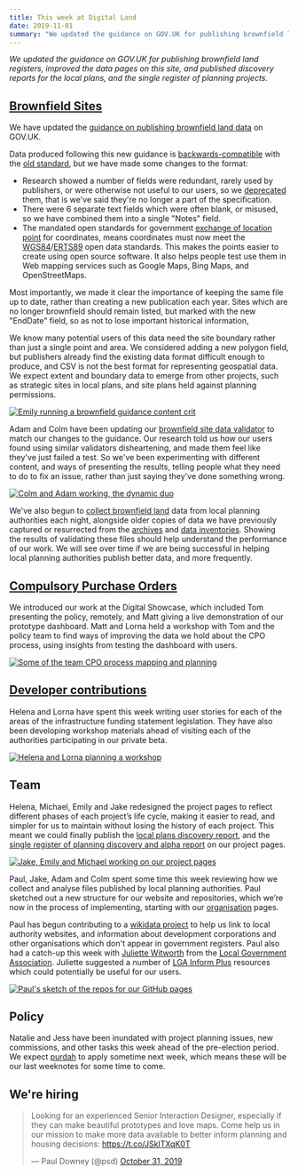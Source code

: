 ```yaml
---
title: This week at Digital Land
date: 2019-11-01
summary: "We updated the guidance on GOV.UK for publishing brownfield land registers, improved the data pages on this site, and published discovery reports for the local plans, and the single register of planning projects."
---
```


_We updated the guidance on GOV.UK for publishing brownfield land registers, improved the data pages on this site, and published discovery reports for the local plans, and the single register of planning projects._

## [Brownfield Sites](https://digital-land.github.io/project/brownfield-sites/)

We have updated the [guidance on publishing brownfield land data](https://www.gov.uk/government/publications/brownfield-land-registers-data-standard/publish-your-brownfield-land-data) on GOV.UK.

Data produced following this new guidance is [backwards-compatible](https://en.wikipedia.org/wiki/Backward_compatibility) with the [old standard](https://assets.publishing.service.gov.uk/government/uploads/system/uploads/attachment_data/file/653657/BrownfieldLandRegisters_-_DataStandard.pdf), but we have made some changes to the format:

* Research showed a number of fields were redundant, rarely used by publishers, or were otherwise not useful to our users, so we [deprecated](https://en.wikipedia.org/wiki/Deprecation#Software_deprecation) them, that is we've said they're no longer a part of the specification.
* There were 6 separate text fields which were often blank, or misused, so we have combined them into a single "Notes" field.
* The mandated open standards for government [exchange of location point](https://www.gov.uk/government/publications/open-standards-for-government/exchange-of-location-point) for coordinates, means coordinates must now meet the [WGS84](https://en.wikipedia.org/wiki/World_Geodetic_System)/[ERTS89](https://en.wikipedia.org/wiki/European_Terrestrial_Reference_System_1989) open data standards. This makes the points easier to create using open source software. It also helps people test use them in Web mapping services such as Google Maps, Bing Maps, and OpenStreetMaps.

Most importantly, we made it clear the importance of keeping the same file up to date, rather than creating a new publication each year.
Sites which are no longer brownfield should remain listed, but marked with the new "EndDate" field, so as not to lose important historical information, 

We know many potential users of this data need the site boundary rather than just a single point and area. We considered adding a new polygon field, but publishers already find the existing data format difficult enough to produce, and CSV is not the best format for representing geospatial data. We expect extent and boundary data to emerge from other projects, such as strategic sites in local plans, and site plans held against planning permissions.

<a data-flickr-embed="true" href="https://www.flickr.com/photos/182343195@N08/48996059161/in/dateposted-public/" title="Emily running a brownfield guidance content crit"><img src="https://live.staticflickr.com/65535/48996059161_90882d9342_c.jpg" alt="Emily running a brownfield guidance content crit"></a>

Adam and Colm have been updating our [brownfield site data validator](http://brownfield-sites-validator.herokuapp.com/) to match our changes to the guidance. Our research told us how our users found using similar validators disheartening, and made them feel like they've just failed a test. So we've been experimenting with different content, and ways of presenting the results, telling people what they need to do to fix an issue, rather than just saying they've done something wrong.

<a data-flickr-embed="true" href="https://www.flickr.com/photos/psd/48980962116/in/album-72157703657907285/" title="Colm and Adam working, the dynamic duo"><img src="https://live.staticflickr.com/65535/48980962116_aa95091bf0_c.jpg" alt="Colm and Adam working, the dynamic duo"></a>

We've also begun to [collect brownfield land](https://github.com/digital-land/brownfield-sites-collection) data from local planning authorities each night, alongside older copies of data we have previously captured or resurrected from the [archives](https://webarchive.nationalarchives.gov.uk/search/) and [data inventories](https://datasets.opendata.esd.org.uk/?filter=brownfield). Showing the results of validating these files should help understand the performance of our work. We will see over time if we are being successful in helping local planning authorities publish better data, and more frequently.

## [Compulsory Purchase Orders](https://digital-land.github.io/project/compulsory-purchase-orders/)
We introduced our work at the Digital Showcase, which included Tom presenting the policy, remotely, and Matt giving a live demonstration of our prototype dashboard.
Matt and Lorna held a workshop with Tom and the policy team to find ways of improving the data we hold about the CPO process, using insights from testing the dashboard with users.

<a href="https://www.flickr.com/photos/psd/48980296578/in/album-72157703657907285/" title="Some of the team CPO process mapping and planning"><img src="https://live.staticflickr.com/65535/48980296578_1e4cc9b42f_c.jpg" alt="Some of the team CPO process mapping and planning"></a>

## [Developer contributions](https://digital-land.github.io/project/developer-contributions/)
Helena and Lorna have spent this week writing user stories for each of the areas of the infrastructure funding statement legislation. They have also been developing workshop materials ahead of visiting each of the authorities participating in our private beta. 

<a href="https://www.flickr.com/photos/psd/48997609982/in/dateposted/" title="Helena and Lorna planning a workshop"><img src="https://live.staticflickr.com/65535/48997609982_5ef0782a7a_c.jpg" alt="Helena and Lorna planning a workshop"></a>

## Team

Helena, Michael, Emily and Jake redesigned the project pages to reflect different phases of each project’s life cycle, making it easier to read, and simpler for us to maintain without losing the history of each project.  This meant we could finally publish the [local plans discovery report](https://digital-land.github.io/project/local-plans/discovery), and the [single register of planning discovery and alpha report](https://digital-land.github.io/project/single-register-of-planning/discovery/) on our project pages.

<a href="https://www.flickr.com/photos/psd/48997625782/in/photostream/" title="Jake, Emily and Michael working on our project pages"><img src="https://live.staticflickr.com/65535/48997625782_9cd878f398_c.jpg" alt="Jake, Emily and Michael working on our project pages"></a>

Paul, Jake, Adam and Colm spent some time this week reviewing how we collect and analyse files published by local planning authorities. Paul sketched out a new structure for our website and repositories, which we’re now in the process of implementing, starting with our [organisation](https://digital-land.github.io/organisation/) pages.

Paul has begun contributing to a [wikidata project](https://www.wikidata.org/wiki/Wikidata_talk:WikiProject_UK_and_Ireland/adm/England) to help us link to local authority websites, and information about development corporations and other organisations which don't appear in government registers.
Paul also had a catch-up this week with [Juliette Witworth](https://twitter.com/juliet_w) from the [Local Government Association](https://www.local.gov.uk/).
Juliette suggested a number of [LGA Inform Plus](https://api.esd.org.uk/introduction) resources which could potentially be useful for our users.

<a data-flickr-embed="true" href="https://www.flickr.com/photos/psd/48994693023/in/dateposted/" title="Paul's sketch of the repos for our GitHub pages"><img src="https://live.staticflickr.com/65535/48994693023_09849abd7d_c.jpg" alt="Paul's sketch of the repos for our GitHub pages"></a>

## Policy

Natalie and Jess have been inundated with project planning issues, new commissions, and other tasks this week ahead of the pre-election period.
We expect [purdah](https://www.gov.uk/government/publications/election-guidance-for-civil-servants) to apply sometime next week,
which means these will be our last weeknotes for some time to come.

## We're hiring

<blockquote class="twitter-tweet"><p lang="en" dir="ltr">Looking for an experienced Senior Interaction Designer, especially if they can make beautiful prototypes and love maps. Come help us in our mission to make more data available to better inform planning and housing decisions: <a href="https://t.co/JSkITXqK0T">https://t.co/JSkITXqK0T</a></p>&mdash; Paul Downey (@psd) <a href="https://twitter.com/psd/status/1189864828837486592?ref_src=twsrc%5Etfw">October 31, 2019</a></blockquote> <script async src="https://platform.twitter.com/widgets.js" charset="utf-8"></script>

